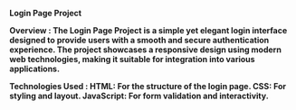 <b>Login Page Project<b>

Overview : The Login Page Project is a simple yet elegant login interface designed to provide users with a smooth and secure authentication experience. The project showcases a responsive design using modern web technologies, making it suitable for integration into various applications.

Technologies Used :
HTML: For the structure of the login page.
CSS: For styling and layout.
JavaScript: For form validation and interactivity.
